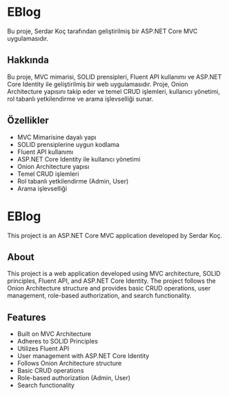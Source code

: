 # EBlog

Bu proje, Serdar Koç tarafından geliştirilmiş bir ASP.NET Core MVC uygulamasıdır.

## Hakkında

Bu proje, MVC mimarisi, SOLID prensipleri, Fluent API kullanımı ve ASP.NET Core Identity ile geliştirilmiş bir web uygulamasıdır. Proje, Onion Architecture yapısını takip eder ve temel CRUD işlemleri, kullanıcı yönetimi, rol tabanlı yetkilendirme ve arama işlevselliği sunar.

## Özellikler

- MVC Mimarisine dayalı yapı
- SOLID prensiplerine uygun kodlama
- Fluent API kullanımı
- ASP.NET Core Identity ile kullanıcı yönetimi
- Onion Architecture yapısı
- Temel CRUD işlemleri
- Rol tabanlı yetkilendirme (Admin, User)
- Arama işlevselliği


# EBlog

This project is an ASP.NET Core MVC application developed by Serdar Koç.

## About

This project is a web application developed using MVC architecture, SOLID principles, Fluent API, and ASP.NET Core Identity. The project follows the Onion Architecture structure and provides basic CRUD operations, user management, role-based authorization, and search functionality.

## Features

- Built on MVC Architecture
- Adheres to SOLID Principles
- Utilizes Fluent API
- User management with ASP.NET Core Identity
- Follows Onion Architecture structure
- Basic CRUD operations
- Role-based authorization (Admin, User)
- Search functionality

